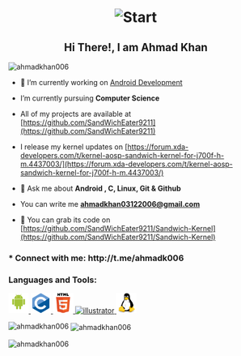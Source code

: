 <h1>
  <div><center>
    <img src="https://encrypted-tbn0.gstatic.com/images?q=tbn:ANd9GcRAfpbfr2NztE2z4j9M_6-xs-Xmje4JYTXhcpa2fLlkhA&usqp=CAU&ec=48665701" alt="Start" height="214" width="626">
  </center></div>
</h1>
<h2 align="center">Hi There!, I am Ahmad Khan</h2>


<p align="left"> <img src="https://komarev.com/ghpvc/?username=ahmadkhan006&label=Profile%20views&color=0e75b6&style=flat" alt="ahmadkhan006" /> </p>

- 🔭 I’m currently working on [Android Development](https://forum.xda-developers.com/t/kernel-aosp-sandwich-kernel-for-j700f-h-m.4437003/)

- I’m currently pursuing **Computer Science**

- All of my projects are available at [https://github.com/SandWichEater9211](https://github.com/SandWichEater9211)

- I release my kernel updates on [https://forum.xda-developers.com/t/kernel-aosp-sandwich-kernel-for-j700f-h-m.4437003/](https://forum.xda-developers.com/t/kernel-aosp-sandwich-kernel-for-j700f-h-m.4437003/)

- 💬 Ask me about **Android , C, Linux, Git & Github**

- You can write me **ahmadkhan03122006@gmail.com**

- 📄 You can grab its code on [https://github.com/SandWichEater9211/Sandwich-Kernel](https://github.com/SandWichEater9211/Sandwich-Kernel)

<h3 align="left">* Connect with me: http://t.me/ahmadk006</h3>
<p align="left">
</p>

<h3 align="left">Languages and Tools:</h3>
<p align="left"> <a href="https://developer.android.com" target="_blank" rel="noreferrer"> <img src="https://raw.githubusercontent.com/devicons/devicon/master/icons/android/android-original-wordmark.svg" alt="android" width="40" height="40"/> </a> <a href="https://www.cprogramming.com/" target="_blank" rel="noreferrer"> <img src="https://raw.githubusercontent.com/devicons/devicon/master/icons/c/c-original.svg" alt="c" width="40" height="40"/> </a> <a href="https://www.w3.org/html/" target="_blank" rel="noreferrer"> <img src="https://raw.githubusercontent.com/devicons/devicon/master/icons/html5/html5-original-wordmark.svg" alt="html5" width="40" height="40"/> </a> <a href="https://www.adobe.com/in/products/illustrator.html" target="_blank" rel="noreferrer"> <img src="https://www.vectorlogo.zone/logos/adobe_illustrator/adobe_illustrator-icon.svg" alt="illustrator" width="40" height="40"/> </a> <a href="https://www.linux.org/" target="_blank" rel="noreferrer"> <img src="https://raw.githubusercontent.com/devicons/devicon/master/icons/linux/linux-original.svg" alt="linux" width="40" height="40"/> </a> 

<p><img align="left" src="https://github-readme-stats.vercel.app/api/top-langs?username=ahmadkhan006&show_icons=true&locale=en&layout=compact" alt="ahmadkhan006" /></p>

<p>&nbsp;<img align="center" src="https://github-readme-stats.vercel.app/api?username=ahmadkhan006&show_icons=true&locale=en" alt="ahmadkhan006" /></p>

<p><img align="center" src="https://github-readme-streak-stats.herokuapp.com/?user=ahmadkhan006&" alt="ahmadkhan006" /></p
